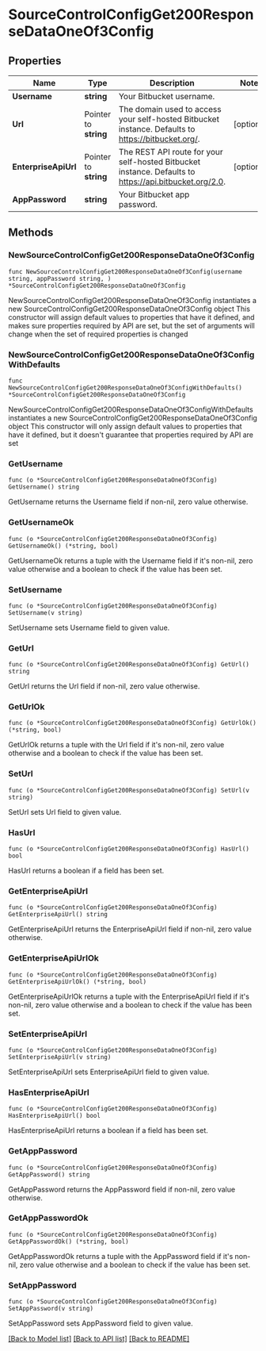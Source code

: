 # SourceControlConfigGet200ResponseDataOneOf3Config

## Properties

Name | Type | Description | Notes
------------ | ------------- | ------------- | -------------
**Username** | **string** | Your Bitbucket username. | 
**Url** | Pointer to **string** | The domain used to access your self-hosted Bitbucket instance. Defaults to https://bitbucket.org/. | [optional] 
**EnterpriseApiUrl** | Pointer to **string** | The REST API route for your self-hosted Bitbucket instance. Defaults to https://api.bitbucket.org/2.0.  | [optional] 
**AppPassword** | **string** | Your Bitbucket app password. | 

## Methods

### NewSourceControlConfigGet200ResponseDataOneOf3Config

`func NewSourceControlConfigGet200ResponseDataOneOf3Config(username string, appPassword string, ) *SourceControlConfigGet200ResponseDataOneOf3Config`

NewSourceControlConfigGet200ResponseDataOneOf3Config instantiates a new SourceControlConfigGet200ResponseDataOneOf3Config object
This constructor will assign default values to properties that have it defined,
and makes sure properties required by API are set, but the set of arguments
will change when the set of required properties is changed

### NewSourceControlConfigGet200ResponseDataOneOf3ConfigWithDefaults

`func NewSourceControlConfigGet200ResponseDataOneOf3ConfigWithDefaults() *SourceControlConfigGet200ResponseDataOneOf3Config`

NewSourceControlConfigGet200ResponseDataOneOf3ConfigWithDefaults instantiates a new SourceControlConfigGet200ResponseDataOneOf3Config object
This constructor will only assign default values to properties that have it defined,
but it doesn't guarantee that properties required by API are set

### GetUsername

`func (o *SourceControlConfigGet200ResponseDataOneOf3Config) GetUsername() string`

GetUsername returns the Username field if non-nil, zero value otherwise.

### GetUsernameOk

`func (o *SourceControlConfigGet200ResponseDataOneOf3Config) GetUsernameOk() (*string, bool)`

GetUsernameOk returns a tuple with the Username field if it's non-nil, zero value otherwise
and a boolean to check if the value has been set.

### SetUsername

`func (o *SourceControlConfigGet200ResponseDataOneOf3Config) SetUsername(v string)`

SetUsername sets Username field to given value.


### GetUrl

`func (o *SourceControlConfigGet200ResponseDataOneOf3Config) GetUrl() string`

GetUrl returns the Url field if non-nil, zero value otherwise.

### GetUrlOk

`func (o *SourceControlConfigGet200ResponseDataOneOf3Config) GetUrlOk() (*string, bool)`

GetUrlOk returns a tuple with the Url field if it's non-nil, zero value otherwise
and a boolean to check if the value has been set.

### SetUrl

`func (o *SourceControlConfigGet200ResponseDataOneOf3Config) SetUrl(v string)`

SetUrl sets Url field to given value.

### HasUrl

`func (o *SourceControlConfigGet200ResponseDataOneOf3Config) HasUrl() bool`

HasUrl returns a boolean if a field has been set.

### GetEnterpriseApiUrl

`func (o *SourceControlConfigGet200ResponseDataOneOf3Config) GetEnterpriseApiUrl() string`

GetEnterpriseApiUrl returns the EnterpriseApiUrl field if non-nil, zero value otherwise.

### GetEnterpriseApiUrlOk

`func (o *SourceControlConfigGet200ResponseDataOneOf3Config) GetEnterpriseApiUrlOk() (*string, bool)`

GetEnterpriseApiUrlOk returns a tuple with the EnterpriseApiUrl field if it's non-nil, zero value otherwise
and a boolean to check if the value has been set.

### SetEnterpriseApiUrl

`func (o *SourceControlConfigGet200ResponseDataOneOf3Config) SetEnterpriseApiUrl(v string)`

SetEnterpriseApiUrl sets EnterpriseApiUrl field to given value.

### HasEnterpriseApiUrl

`func (o *SourceControlConfigGet200ResponseDataOneOf3Config) HasEnterpriseApiUrl() bool`

HasEnterpriseApiUrl returns a boolean if a field has been set.

### GetAppPassword

`func (o *SourceControlConfigGet200ResponseDataOneOf3Config) GetAppPassword() string`

GetAppPassword returns the AppPassword field if non-nil, zero value otherwise.

### GetAppPasswordOk

`func (o *SourceControlConfigGet200ResponseDataOneOf3Config) GetAppPasswordOk() (*string, bool)`

GetAppPasswordOk returns a tuple with the AppPassword field if it's non-nil, zero value otherwise
and a boolean to check if the value has been set.

### SetAppPassword

`func (o *SourceControlConfigGet200ResponseDataOneOf3Config) SetAppPassword(v string)`

SetAppPassword sets AppPassword field to given value.



[[Back to Model list]](../README.md#documentation-for-models) [[Back to API list]](../README.md#documentation-for-api-endpoints) [[Back to README]](../README.md)


